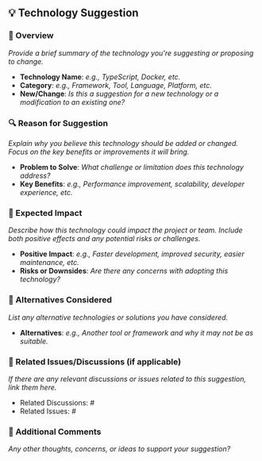 ## 💡 Technology Suggestion

### 📄 Overview
_Provide a brief summary of the technology you're suggesting or proposing to change._

- **Technology Name**: _e.g., TypeScript, Docker, etc._
- **Category**: _e.g., Framework, Tool, Language, Platform, etc._
- **New/Change**: _Is this a suggestion for a new technology or a modification to an existing one?_

### 🔍 Reason for Suggestion
_Explain why you believe this technology should be added or changed. Focus on the key benefits or improvements it will bring._

- **Problem to Solve**: _What challenge or limitation does this technology address?_
- **Key Benefits**: _e.g., Performance improvement, scalability, developer experience, etc._

### 🎯 Expected Impact
_Describe how this technology could impact the project or team. Include both positive effects and any potential risks or challenges._

- **Positive Impact**: _e.g., Faster development, improved security, easier maintenance, etc._
- **Risks or Downsides**: _Are there any concerns with adopting this technology?_

### 🔄 Alternatives Considered
_List any alternative technologies or solutions you have considered._

- **Alternatives**: _e.g., Another tool or framework and why it may not be as suitable._

### 🔗 Related Issues/Discussions (if applicable)
_If there are any relevant discussions or issues related to this suggestion, link them here._

- Related Discussions: _#_
- Related Issues: _#_

### 💬 Additional Comments
_Any other thoughts, concerns, or ideas to support your suggestion?_

